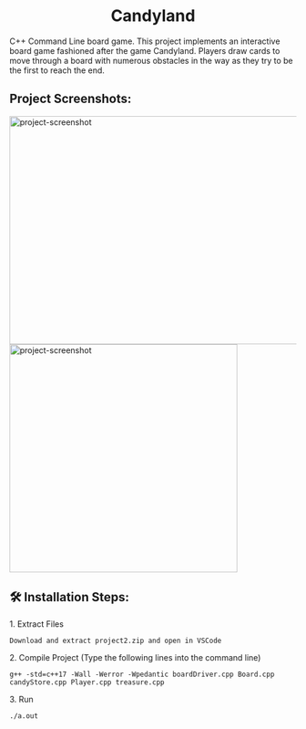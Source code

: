 <h1 align="center" id="title">Candyland</h1>

<p id="description">C++ Command Line board game. This project implements an interactive board game fashioned after the game Candyland. Players draw cards to move through a board with numerous obstacles in the way as they try to be the first to reach the end.</p>

<h2>Project Screenshots:</h2>

<img src="https://i.imgur.com/2k1hFGi.png" alt="project-screenshot" width="800" height="400/">

<img src="https://i.imgur.com/L0qPLqP.png" alt="project-screenshot" width="400" height="400/">

<h2>🛠️ Installation Steps:</h2>

<p>1. Extract Files</p>

```
Download and extract project2.zip and open in VSCode
```

<p>2. Compile Project (Type the following lines into the command line)</p>

```
g++ -std=c++17 -Wall -Werror -Wpedantic boardDriver.cpp Board.cpp candyStore.cpp Player.cpp treasure.cpp
```

<p>3. Run</p>

```
./a.out
```
